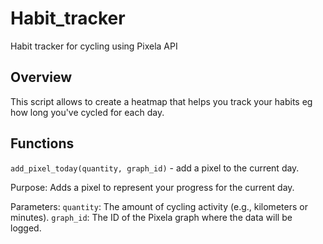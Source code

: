 # Habit_tracker
Habit tracker for cycling using Pixela API
## Overview
This script allows to create a heatmap that helps you track your habits eg how long you've cycled for each day. 

## Functions

`add_pixel_today(quantity, graph_id)` - add a pixel to the current day.

Purpose: Adds a pixel to represent your progress for the current day.

Parameters:
    `quantity`: The amount of cycling activity (e.g., kilometers or minutes).
    `graph_id`: The ID of the Pixela graph where the data will be logged.
